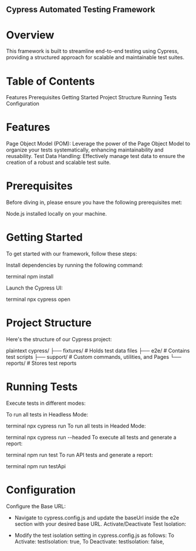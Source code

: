 ## Cypress Automated Testing Framework

# Overview
This framework is built to streamline end-to-end testing using Cypress, providing a structured approach for scalable and maintainable test suites.

# Table of Contents
Features
Prerequisites
Getting Started
Project Structure
Running Tests
Configuration

# Features
Page Object Model (POM): Leverage the power of the Page Object Model to organize your tests systematically, enhancing maintainability and reusability.
Test Data Handling: Effectively manage test data to ensure the creation of a robust and scalable test suite.

# Prerequisites
Before diving in, please ensure you have the following prerequisites met:

Node.js installed locally on your machine.

# Getting Started
To get started with our framework, follow these steps:

Install dependencies by running the following command:

terminal
npm install

Launch the Cypress UI:

terminal
npx cypress open

# Project Structure
Here's the structure of our Cypress project:

plaintext
cypress/
  ├── fixtures/            # Holds test data files
  ├── e2e/                 # Contains test scripts
  ├── support/             # Custom commands, utilities, and Pages
  └── reports/             # Stores test reports

# Running Tests
Execute tests in different modes:

To run all tests in Headless Mode:

terminal
npx cypress run
To run all tests in Headed Mode:

terminal
npx cypress run --headed
To execute all tests and generate a report:

terminal
npm run test
To run API tests and generate a report:

terminal
npm run testApi

# Configuration
Configure the Base URL:

- Navigate to cypress.config.js and update the baseUrl inside the e2e section with your desired base URL.
Activate/Deactivate Test Isolation:

- Modify the test isolation setting in cypress.config.js as follows:
To Activate: testIsolation: true,
To Deactivate: testIsolation: false,

